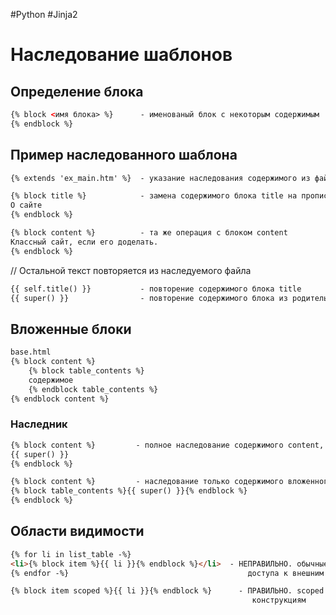 #Python #Jinja2

# Наследование шаблонов

## Определение блока

```html
{% block <имя блока> %}      - именованый блок с некоторым содержимым
{% endblock %}
```

## Пример наследованного шаблона

```html
{% extends 'ex_main.htm' %}  - указание наследования содержимого из файла ex_main

{% block title %}            - замена содержимого блока title на прописанное
О сайте
{% endblock %}

{% block content %}          - та же операция с блоком content
Классный сайт, если его доделать.
{% endblock %}
```

// Остальной текст повторяется из наследуемого файла

```html
{{ self.title() }}           - повторение содержимого блока title
{{ super() }}                - повторение содержимого блока из родительского файла
```

## Вложенные блоки

```html
base.html
{% block content %}
    {% block table_contents %}
    содержимое
    {% endblock table_contents %}
{% endblock content %}
```

### Наследник

```html
{% block content %}         - полное наследование содержимого content, включая вложенный блок table_content
{{ super() }}
{% endblock %}

{% block content %}         - наследование только содержимого вложенного блока
{% block table_contents %}{{ super() }}{% endblock %}
{% endblock %}
```

## Области видимости

```html
{% for li in list_table -%}
<li>{% block item %}{{ li }}{% endblock %}</li>  - НЕПРАВИЛЬНО. обычные блоки не имеют 
{% endfor -%}                                        доступа к внешним конструкциям

{% block item scoped %}{{ li }}{% endblock %}      - ПРАВИЛЬНО. scoped открывает доступ к внешним
                                                      конструкциям
```
